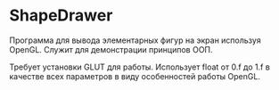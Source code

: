 # ShapeDrawer
Программа для вывода элементарных фигур на экран используя OpenGL. Служит для демонстрации принципов ООП.

Требует установки GLUT для работы. Использует float от 0.f до 1.f в качестве всех параметров в виду особенностей работы OpenGL.
